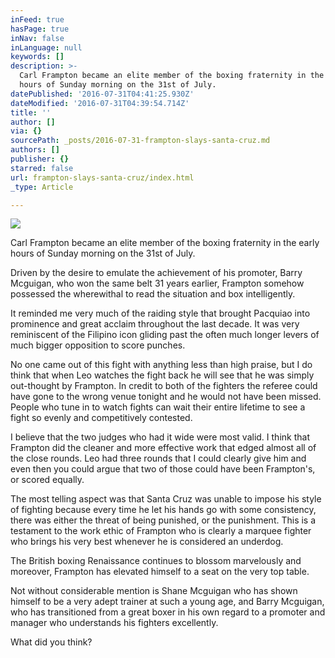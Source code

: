 ```yaml
---
inFeed: true
hasPage: true
inNav: false
inLanguage: null
keywords: []
description: >-
  Carl Frampton became an elite member of the boxing fraternity in the early
  hours of Sunday morning on the 31st of July. 
datePublished: '2016-07-31T04:41:25.930Z'
dateModified: '2016-07-31T04:39:54.714Z'
title: ''
author: []
via: {}
sourcePath: _posts/2016-07-31-frampton-slays-santa-cruz.md
authors: []
publisher: {}
starred: false
url: frampton-slays-santa-cruz/index.html
_type: Article

---
```

![](https://the-grid-user-content.s3-us-west-2.amazonaws.com/cde2278d-decd-40aa-a591-4b9c3bf07dd8.jpg)

Carl Frampton became an elite member of the boxing fraternity in the early hours of Sunday morning on the 31st of July. 

Driven by the desire to emulate the achievement of his promoter, Barry Mcguigan, who won the same belt 31 years earlier, Frampton somehow possessed the wherewithal to read the situation and box intelligently. 

It reminded me very much of the raiding style that brought Pacquiao into prominence and great acclaim throughout the last decade. It was very reminiscent of the Filipino icon gliding past the often much longer levers of much bigger opposition to score punches.

No one came out of this fight with anything less than high praise, but I do think that when Leo watches the fight back he will see that he was simply out-thought by Frampton. In credit to both of the fighters the referee could have gone to the wrong venue tonight and he would not have been missed. People who tune in to watch fights can wait their entire lifetime to see a fight so evenly and competitively contested. 

I believe that the two judges who had it wide were most valid. I think that Frampton did the cleaner and more effective work that edged almost all of the close rounds. Leo had three rounds that I could clearly give him and even then you could argue that two of those could have been Frampton's, or scored equally.

The most telling aspect was that Santa Cruz was unable to impose his style of fighting because every time he let his hands go with some consistency, there was either the threat of being punished, or the punishment. This is a testament to the work ethic of Frampton who is clearly a marquee fighter who brings his very best whenever he is considered an underdog. 

The British boxing Renaissance continues to blossom marvelously and moreover, Frampton has elevated himself to a seat on the very top table.

Not without considerable mention is Shane Mcguigan who has shown himself to be a very adept trainer at such a young age, and Barry Mcguigan, who has transitioned from a great boxer in his own regard to a promoter and manager who understands his fighters excellently. 

What did you think?